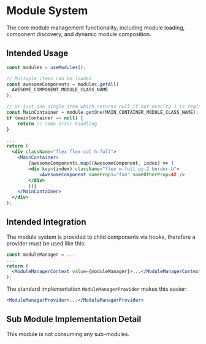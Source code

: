# Module System

The core module management functionality, including module loading, component discovery, and dynamic module composition.

## Intended Usage

```jsx
const modules = useModules();

// Multiple items can be loaded
const awesomeComponents = modules.getAll(
  AWESOME_COMPONENT_MODULE_CLASS_NAME
);

// Or just one single item which returns null if not exaclty 1 is registered
const MainContainer = module.getOne(MAIN_CONTAINER_MODULE_CLASS_NAME);
if (mainContainer == null) {
    return // some error handling
}

...
return (
  <div className="flex flex-col h-full">
    <MainContainer>
        {awesomeComponents.map((AwesomeComponent, index) => (
        <div key={index} className="flex w-full py-2 border-b">
            <AwesomeComponent someProp1="foo" someOtherProp=42 />
        </div>
        ))}
    </MainContainer>
  </div>
);
```

## Intended Integration

The module system is provided to child components via hooks, therefore a provider must be used like this:

```jsx
const moduleManager = ...
...
return (
  <ModuleManagerContext value={moduleManager}>...</ModuleManagerContext>
);
```

The standard implementation `ModuleManagerProvider` makes this easier:

```jsx
<ModuleManagerProvider>...</ModuleManagerProvider>
```

## Sub Module Implementation Detail

This module is not consuming any sub-modules.
